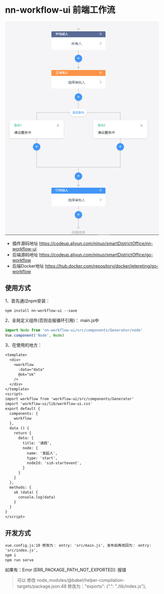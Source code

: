 # nn-workflow-ui 前端工作流
![前端工作流](https://github.com/Jetereting/nn-workflow-ui/blob/main/doc/img/workflow-ui.png)

* 插件源码地址 https://codeup.aliyun.com/ninuo/smartDistrictOffice/nn-workflow-ui
* 后端源码地址 https://codeup.aliyun.com/ninuo/smartDistrictOffice/go-workflow
* 后端Docker地址 https://hub.docker.com/repository/docker/jetereting/go-workflow

## 使用方式
1、首先通过npm安装：
```shell
npm install nn-workflow-ui --save
```
2、全局定义组件(否则会报循环引用)：
main.js中
```js
import Node from 'nn-workflow-ui/src/components/Generator/node'
Vue.component('Node', Node)
```
3、在使用的地方：
```
<template>
  <div>
    <workflow
      :data="data"
      @ok="ok"
    />
  </div>
</template>
<script>
import workflow from 'workflow-ui/src/components/Generator'
import 'workflow-ui/lib/workflow-ui.css'
export default {
  components: {
    workflow
  },
  data () {
    return {
      data: {
        title: '请假',
        node: {
          name: '发起人',
          type: 'start',
          nodeId: 'sid-startevent',
        }
      }
    }
  },
  methods: {
    ok (data) {
      console.log(data)
    }
  }
}
</script>
```

## 开发方式

```
vue.config.js:10 修改为： entry: 'src/main.js', 发布前再改回为： entry: 'src/index.js',
npm i
npm run serve
```

如果有：Error [ERR_PACKAGE_PATH_NOT_EXPORTED]: 报错
> 可以 修改
> node_modules/@babel/helper-compilation-targets/package.json:48
> 修改为："exports": {".": "./lib/index.js"},
















